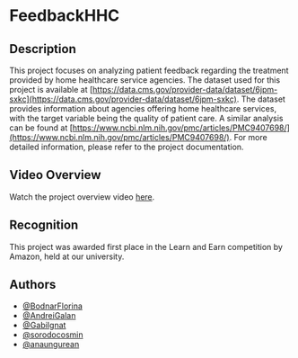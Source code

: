 # FeedbackHHC

## Description

This project focuses on analyzing patient feedback regarding the treatment provided by home healthcare service agencies. The dataset used for this project is available at [https://data.cms.gov/provider-data/dataset/6jpm-sxkc](https://data.cms.gov/provider-data/dataset/6jpm-sxkc). The dataset provides information about agencies offering home healthcare services, with the target variable being the quality of patient care. A similar analysis can be found at [https://www.ncbi.nlm.nih.gov/pmc/articles/PMC9407698/](https://www.ncbi.nlm.nih.gov/pmc/articles/PMC9407698/). For more detailed information, please refer to the project documentation.

## Video Overview

Watch the project overview video [here](https://www.youtube.com/watch?v=Vt26PTl9Abg).

## Recognition

This project was awarded first place in the Learn and Earn competition by Amazon, held at our university.

## Authors
- [@BodnarFlorina](https://github.com/BodnarFlorina)
- [@AndreiGalan](https://www.github.com/AndreiGalan)
- [@GabiIgnat](https://github.com/GabiIgnat)
- [@sorodocosmin](https://www.github.com/sorodocosmin)
- [@anaungurean](https://github.com/anaungurean)
